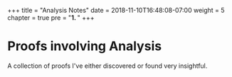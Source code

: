 +++
title = "Analysis Notes"
date = 2018-11-10T16:48:08-07:00
weight = 5
chapter = true
pre = "<b>1. </b>"
+++

# Proofs involving Analysis

A collection of proofs I've either discovered or found very insightful.
